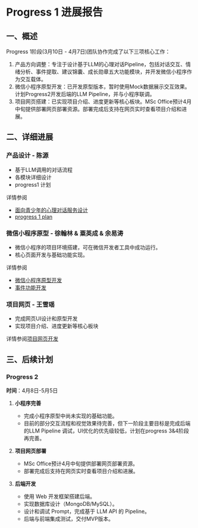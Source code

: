 # Progress 1 进展报告

## 一、概述

Progress 1阶段(3月10日 - 4月7日)团队协作完成了以下三项核心工作：

1. 产品方向调整：专注于设计基于LLM的心理对话Pipeline，包括对话交互、情绪分析、事件提取、建议锦囊、成长勋章五大功能模块，并开发微信小程序作为交互载体。
2. 微信小程序原型开发：已开发原型版本，暂时使用Mock数据展示交互效果。计划Progress2开发后端的LLM Pipeline，并与小程序联调。
3. 项目网页搭建：已实现项目介绍、进度更新等核心板块。MSc Office预计4月中旬提供部署网页部署资源。部署完成后支持在网页实时查看项目介绍和进展。

## 二、详细进展

### 产品设计 - 陈源

- 基于LLM调用的对话流程
- 各模块详细设计
- progress1 计划

详情参阅

- [面向青少年的心理对话服务设计](../proposal/面向青少年的心理对话服务流程设计.md)
- [progress 1 plan](./plan.md)

### 微信小程序原型 - 徐翰林 & 粟英成 & 余易涛

- 微信小程序的项目环境搭建，可在微信开发者工具中成功运行。
- 核心页面开发与基础功能实现。

详情参阅

- [微信小程序原型开发](xuhanlin/progress1.md)
- [事件功能开发](suyingcheng/suyingcheng_progress1.md)

### 项目网页 - 王雪瑶

- 完成网页UI设计和原型开发
- 实现项目介绍、进度更新等核心板块

详情参阅[项目网页开发](wangxueyao/WANG_Xueyao.md)

## 三、后续计划

### Progress 2

**时间**：4月8日-5月5日

1. **小程序完善**
   - 完成小程序原型中尚未实现的基础功能。
   - 目前的部分交互流程和视觉效果待完善，但下一阶段主要目标是完成后端的LLM Pipeline 调试，UI优化的优先级较低，计划在progress 3&4阶段再完善。

2. **项目网页部署**
   - MSc Office预计4月中旬提供部署网页部署资源。
   - 部署完成后支持在网页实时查看项目介绍和进展。

3. **后端开发**
   - 使用 Web 开发框架搭建后端。  
   - 实现数据库设计（MongoDB/MySQL）。  
   - 设计和调试 Prompt，完成基于 LLM API 的 Pipeline。  
   - 后端与前端集成测试，交付MVP版本。
